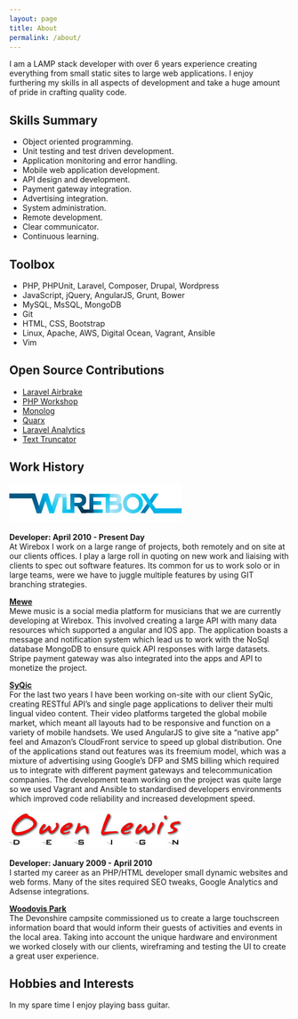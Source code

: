 ```yaml
---
layout: page
title: About
permalink: /about/
---
```

I am a LAMP stack developer with over 6 years experience creating everything from small static sites to large web applications. I enjoy furthering my skills in all aspects of development and take a huge amount of pride in crafting quality code.  

## Skills Summary
* Object oriented programming.
* Unit testing and test driven development.
* Application monitoring and error handling.
* Mobile web application development.
* API design and development.
* Payment gateway integration.
* Advertising integration.
* System administration.
* Remote development.
* Clear communicator. 
* Continuous learning.

## Toolbox
* PHP, PHPUnit, Laravel, Composer, Drupal, Wordpress
* JavaScript, jQuery, AngularJS, Grunt, Bower
* MySQL, MsSQL, MongoDB
* Git
* HTML, CSS, Bootstrap
* Linux, Apache, AWS, Digital Ocean, Vagrant, Ansible
* Vim

## Open Source Contributions
* [Laravel Airbrake](https://github.com/TheoKouzelis/laravel-airbrake)
* [PHP Workshop](https://github.com/php-school/php-workshop/pull/126)
* [Monolog](https://github.com/Seldaek/monolog/pull/422)
* [Quarx](https://github.com/YABhq/Quarx/pull/18)
* [Laravel Analytics](https://github.com/spatie/laravel-analytics/pull/99)
* [Text Truncator](https://github.com/TheoKouzelis/text-truncator)


## Work History
[![Wirebox Logo](/images/wirebox-logo.jpg)](http://www.wirebox.co.uk/)

**Developer: April 2010 - Present Day**  
At Wirebox I work on a large range of projects, both remotely and on site at our clients offices. I play a large roll in quoting on new work and liaising with clients to spec out software features. Its common for us to work solo or in large teams, were we have to juggle multiple features by using GIT branching strategies.

**[Mewe](http://www.mewemusic.com)**  
Mewe music is a social media platform for musicians that we are currently developing at Wirebox. This involved creating a large API with many data resources which supported a angular and IOS app. The application boasts a message and notification system which lead us to work with the NoSql database MongoDB to ensure quick API responses with large datasets. Stripe payment gateway was also integrated into the apps and API to monetize the project.
  
**[SyQic](http://syqic.com/)**  
For the last two years I have been working on-site with our client SyQic, creating RESTful API’s and single page applications to deliver their multi lingual video content. Their video platforms targeted the global mobile market, which meant all layouts had to be responsive and function on a variety of mobile handsets. We used AngularJS to give site a “native app” feel and Amazon’s CloudFront service to speed up global distribution. One of the applications stand out features was its freemium model, which was a mixture of advertising using Google’s DFP and SMS billing which required us to integrate with different payment gateways and telecommunication companies. The development team working on the project was quite large so we used Vagrant and Ansible to standardised developers environments which improved code reliability and increased development speed.

[![Owen Lewis Design Logo](/images/owen-lewis-design-logo.jpg)](http://www.owen-lewis.com/)

**Developer: January 2009 - April 2010**  
I started my career as an PHP/HTML developer small dynamic websites and web forms. Many of the sites required SEO tweaks, Google Analytics and Adsense integrations.  

**[Woodovis Park](http://www.woodovis.com/)**  
The Devonshire campsite commissioned us to create a large touchscreen information board that would inform their guests of activities and events in the local area. Taking into account the unique hardware and environment we worked closely with our clients, wireframing and testing the UI to create a great user experience.  

## Hobbies and Interests 
In my spare time I enjoy playing bass guitar.
